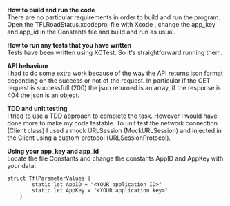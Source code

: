  **How to build and run the code**</br>There are no particular requirements in order to build and run the program. Open the TFLRoadStatus.xcodeproj file with Xcode , change the  app_key and app_id in the Constants file and build and run as usual.

**How to run any tests that you have written**</br>Tests have been written using XCTest. So it's straightforward running them.

 **API behaviuor**</br>I had to do some extra work because of the way the API returns json format depending on the success or not of the request. In particular if the GET request is successfull (200) the json returned is an array, if the response is 404 the json is an object.

**TDD and unit testing**</br>I tried to use a TDD approach to complete the task. However I would have done more to make my code testable. To unit test the network connection (Client class) I used a mock URLSession (MockURLSession) and injected in the Client using a custom protocol (URLSessionProtocol).

**Using your app_key and app_id**</br>Locate the file Constants and change the constants AppID and AppKey with your data:
``` 
struct TflParameterValues {
        static let AppID = "<YOUR application ID>"
        static let AppKey = "<YOUR application key>"
    }
```
